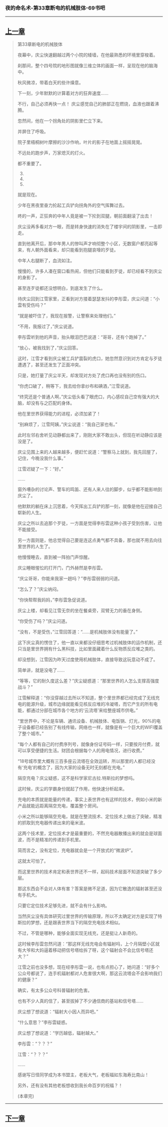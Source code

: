 ### 夜的命名术-第33章断电的机械肢体-69书吧

--------
[上一章](./88eb6fec7833d40492b0585b169a4784.md)
--------


>
>
>
>第33章断电的机械肢体
>
>夜幕中，庆尘快速翻越过两个小院的矮墙，在他最熟悉的环境里穿梭着。
>
>刹那间，整个四号院的地形图就像三维立体的画面一样，呈现在他的脑海中。
>
>秋风微凉，带着白天的些许燥意。
>
>下一刻，少年默默的计算着对方的狂奔速度……
>
>不行，自己必须再快一点！
>庆尘感觉自己的肺部正在燃烧，血液也跟着沸腾。
>
>忽然间，他在一个拐角处的阴影里伫立下来。
>
>并屏住了呼吸。
>
>院子里梧桐树叶摩擦的沙沙作响，叶片的影子在地面上摇摇晃晃。
>
>不远处的跑步声，万家熄灭的灯火。
>
>都不重要了。
>
>3.
>2.
>1.
>就是现在。
>
>少年在黑夜里奋力抡起工兵铲向拐角外的空气挥舞过去。
>
>咚的一声，正狂奔的中年人竟是被一下抡到双腿，朝前面翻滚了出去！
>
>庆尘没再多看对方一眼，而是转身快速的消失在了楼宇间的阴影里，一击即走。
>
>直到他离开后，那中年男人的惨叫声才响彻整个小区，无数窗户都亮起等来，有人朝外面看来，却只能看到抱腿哀嚎的歹徒。
>
>中年人右腿断了，血流如注。
>
>慢慢的，许多人凑在窗口看热闹，但他们只能看到歹徒，却已经看不到庆尘的身影了。
>
>甚至连歹徒都还没想明白，到底发生了什么。
>
>待庆尘回到江雪家里，正看到对方搂着瑟瑟发抖的李彤雲，庆尘问道：“小雲有受伤吗？”
>
>“就是被吓住了，我现在报警，让警察来处理他们。”
>
>“不用，我报过了，”庆尘说道。
>
>李彤雲听到他的声音，抬头眼泪巴巴说道：“哥哥，还有个跑掉了。”
>
>“放心，被我找到了，”庆尘回答。
>
>这时，江雪才看到庆尘被工兵铲震裂的虎口，她忽然意识到对方肯定与歹徒遭遇了，甚至还发生了正面冲突。
>
>只是，她打量了庆尘半天，却发现对方处了虎口再也没有别的伤口。
>
>“你虎口破了，稍等下，我去给你拿纱布和碘酒，”江雪说道。
>
>“终究还是个普通人啊，”庆尘低头看了眼虎口，内心感叹自己空有强大的大脑，却没有与之匹配的身体。
>
>他在里世界获得能力的进程，必须加紧了！
>
>“别麻烦了，江雪阿姨，”庆尘说道：“我自己家也有。”
>
>此时左邻右舍听见动静都出来了，刚刚大家不敢出头，但现在听动静应该是没是了。
>
>庆尘见围上来的人越来越多，便赶忙说道：“警察马上就到，我先回屋了，记住，今晚没我什么事。”
>
>江雪迟疑了一下：“好。”
>
>……
>
>窗外嘈杂的讨论声、警车的鸣笛、还有人来人往的脚步，似乎都不能影响到庆尘了。
>
>他默默的躺在床上沉思着，今天挥出工兵铲的那一刻，就像是他在迎接自己崭新的人生。
>
>庆尘之所以去追那个歹徒，一方面是觉得李彤雲这种小孩子受到伤害，让他不能接受。
>
>另一方面则是，他总觉得自己要是连这点勇气都不具备，那也就不用去向往里世界的人生了。
>
>他慢慢睡去，直到被一阵拍门声惊醒。
>
>庆尘睡眼惺忪的打开门，门外赫然是李彤雲。
>
>“庆尘哥哥，你能来我家一趟吗？”李彤雲弱弱的问道。
>
>“怎么了？”庆尘纳闷。
>
>“你快帮帮我妈妈，”李彤雲急促说道。
>
>庆尘上楼，却看见江雪无奈的坐在餐桌旁，双臂无力的垂在身侧。
>
>“你受伤了吗？”庆尘问道。
>
>“没有，不是受伤，”江雪回答道：“……是机械肢体没有能量了。”
>
>这下庆尘真的愣住了，他一直以来都没仔细思考过机械肢体的运作机制，还只当是里世界拥有什么黑科技，比如里面藏着什么反物质反应堆之类的。
>
>却没想到，江雪因为昨天过度使用机械肢体，直接导致这玩意动不成了。
>
>简单讲，就是没电了……
>
>“等等，它的耐久度这么差？”庆尘疑惑道：“那里世界的人怎么支撑高强度战斗？”
>
>江雪解释道：“你没穿越过去所以不知道，整个里世界都已经完成了无线充电的能源升级，城市边缘就能看见核反应堆的冷凝塔，而它产生的所有电能，都通过分部在城市各个地方的‘云流塔’来给整座城市供电。”
>
>“里世界中，不论是车辆、通讯设备、机械肢体、电饭锅、灯光，90%的电子设备都已经告别了有线传输，网络也一样，就像是有一个巨大的WIFI覆盖了整个城市。”
>
>“每个人都有自己的付费序列号，就像身份证号码一样，只要按月付费，就可以享受便捷的生活。财团会根据每个人的用电情况，进行收费。”
>
>“18号城市里大概有三百多座云流塔在全效运转，所以那里的人都已经没有‘充电’的概念了，因为大家的设备无时无刻都在充电。”
>
>隔空充电？庆尘疑惑，这不是科学家尼古拉.特斯拉的梦想吗。
>
>这时候，庆尘的学霸身份就起了作用，他快速分析起来。
>
>充电的本质就是能量的传递，事实上表世界也有这样的技术，例如小米的新产品就能远距离隔空充电，覆盖整个房间。
>
>小米之所以能够隔空充电，就是在整流技术、定位技术上做出了突破，精准的抓取到充电器传递出来的毫米波。
>
>这两个技术里，定位技术才是最重要的，不然充电器散播出来的就会是球面波，而不是精准的传递到手机里。
>
>简而言之，没有定位，充电器就会是一个开放式的“微波炉”。
>
>这就太可怕了。
>
>而这里世界的技术肯定和表世界还不一样，起码技术层面不知道突破了多少层。
>
>那这东西会不会对人体有害？答案是微不足道，因为它散逸的辐射甚至还没有手机大。
>
>只要它定位技术足够先进，就不会有什么影响。
>
>当然庆尘没有具体研究过里世界的传输原理，所以不太确定对方是实现了特斯拉的梦想，还是跟表世界当下的隔空充电技术相似。
>
>不过，不管是哪种，能够全面实现无线充，还是挺让人新奇的。
>
>这时候李彤雲忽然问道：“那这样无线充电会有辐射吗，上个月隔壁小区就有大爷和大妈逼着移动把信号塔给拆了呀，这个辐射会不会比信号塔还大？”
>
>江雪之前也没多想，现在经李彤雲一说，也有点担心了，她问道：“好多个公众号都说了，连手机辐射都对人危害很大啊，那这云流塔会不会影响我们的健康？”
>
>确实，有太多公众号科普辐射的危害。
>
>也有不少人真的信了，甚至拔掉了不少通信商的基站和信号塔……
>
>庆尘想了想说道：“辐射大小因人而异吧。”
>
>“什么意思？”李彤雲疑惑。
>
>庆尘想了想说道：“学历越低，辐射越大。”
>
>李彤雲：“？？？”
>
>江雪：“？？？”
>
>……
>
>感谢写日怪同学成为本书盟主，老板大气，老板福如东海寿比南山！
>
>另外，还有没有其他老板想收到我长命百岁的祝福？！
>
>(本章完)
>
>

--------
[下一章](./1d723e3a1385ebd4d634d1e56442a87a.md)
--------
